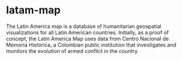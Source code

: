 # latam-map


The Latin America map is a database of humanitarian geospatial visualizations for all Latin American countries. Initially, as a proof of concept, the Latin America Map uses data from Centro Nacional de Memoria Histórica, a Colombian public institution that investigates and monitors the evolution of armed conflict in the country.
